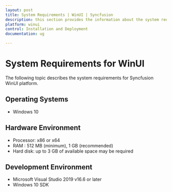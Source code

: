 ```yaml
---
layout: post
title: System Requirements | WinUI | Syncfusion
description: this section provides the information about the system requirements for WinUI platform with supported browsers
platform: winui
control: Installation and Deployment
documentation: ug

---
```


# System Requirements for WinUI

The following topic describes the system requirements for Syncfusion WinUI platform.

## Operating Systems

* Windows 10

## Hardware Environment

* Processor: x86 or x64
* RAM : 512 MB (minimum), 1 GB (recommended)
* Hard disk: up to 3 GB of available space may be required

## Development Environment

* Microsoft Visual Studio 2019 v16.6 or later
* Windows 10 SDK